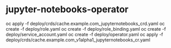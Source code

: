 # jupyter-notebooks-operator

oc apply -f deploy/crds/cache.example.com_jupyternotebooks_crd.yaml
oc create -f deploy/role.yaml
oc create -f deploy/role_binding.yaml
oc create -f deploy/service_account.yaml
oc create -f deploy/operator.yaml
oc apply -f deploy/crds/cache.example.com_v1alpha1_jupyternotebooks_cr.yaml
